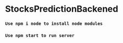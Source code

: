 # StocksPredictionBackened
### `Use npm i node to install node modules`
### `Use npm start to run server`
